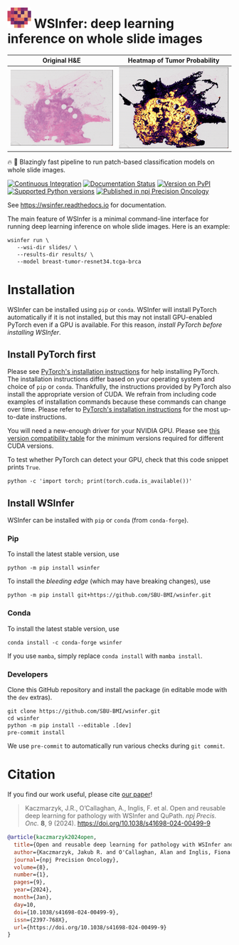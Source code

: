 # ![](docs/_static/logo.svg) WSInfer: deep learning inference on whole slide images

Original H&E                        |  Heatmap of Tumor Probability
:----------------------------------:|:-----------------------------------:
![](docs/_static/brca-tissue.png)  | ![](docs/_static/brca-heatmap.png)

🔥 🚀 Blazingly fast pipeline to run patch-based classification models on whole slide images.

[![Continuous Integration](https://github.com/SBU-BMI/wsinfer/actions/workflows/ci.yml/badge.svg)](https://github.com/SBU-BMI/wsinfer/actions/workflows/ci.yml)
[![Documentation Status](https://readthedocs.org/projects/wsinfer/badge/?version=latest)](https://wsinfer.readthedocs.io/en/latest/?badge=latest)
[![Version on PyPI](https://img.shields.io/pypi/v/wsinfer.svg)](https://pypi.org/project/wsinfer/)
[![Supported Python versions](https://img.shields.io/pypi/pyversions/wsinfer)](https://pypi.org/project/wsinfer/)
[![Published in npj Precision Oncology](https://img.shields.io/badge/Published-npj_Precision_Oncology-blue)](https://doi.org/10.1038/s41698-024-00499-9)

See https://wsinfer.readthedocs.io for documentation.

The main feature of WSInfer is a minimal command-line interface for running deep learning inference
on whole slide images. Here is an example:

```
wsinfer run \
   --wsi-dir slides/ \
   --results-dir results/ \
   --model breast-tumor-resnet34.tcga-brca
```

# Installation

WSInfer can be installed using `pip` or `conda`. WSInfer will install PyTorch automatically
if it is not installed, but this may not install GPU-enabled PyTorch even if a GPU is available.
For this reason, _install PyTorch before installing WSInfer_.

## Install PyTorch first

Please see [PyTorch's installation instructions](https://pytorch.org/get-started/locally/)
for help installing PyTorch. The installation instructions differ based on your operating system
and choice of `pip` or `conda`. Thankfully, the instructions provided
by PyTorch also install the appropriate version of CUDA. We refrain from including code
examples of installation commands because these commands can change over time. Please
refer to [PyTorch's installation instructions](https://pytorch.org/get-started/locally/)
for the most up-to-date instructions.

You will need a new-enough driver for your NVIDIA GPU. Please see
[this version compatibility table](https://docs.nvidia.com/deploy/cuda-compatibility/#minor-version-compatibility)
for the minimum versions required for different CUDA versions.

To test whether PyTorch can detect your GPU, check that this code snippet prints `True`.

```
python -c 'import torch; print(torch.cuda.is_available())'
```

## Install WSInfer

WSInfer can be installed with `pip` or `conda` (from `conda-forge`).

### Pip

To install the latest stable version, use

```
python -m pip install wsinfer
```

To install the _bleeding edge_ (which may have breaking changes), use

```
python -m pip install git+https://github.com/SBU-BMI/wsinfer.git
```

### Conda

To install the latest stable version, use

```
conda install -c conda-forge wsinfer
```

If you use `mamba`, simply replace `conda install` with `mamba install`.

### Developers

Clone this GitHub repository and install the package (in editable mode with the `dev` extras).

```
git clone https://github.com/SBU-BMI/wsinfer.git
cd wsinfer
python -m pip install --editable .[dev]
pre-commit install
```

We use `pre-commit` to automatically run various checks during `git commit`.

# Citation

If you find our work useful, please cite [our paper](https://doi.org/10.1038/s41698-024-00499-9)!

> Kaczmarzyk, J.R., O’Callaghan, A., Inglis, F. et al. Open and reusable deep learning for pathology with WSInfer and QuPath. *npj Precis. Onc.* **8**, 9 (2024). https://doi.org/10.1038/s41698-024-00499-9

```bibtex
@article{kaczmarzyk2024open,
  title={Open and reusable deep learning for pathology with WSInfer and QuPath},
  author={Kaczmarzyk, Jakub R. and O'Callaghan, Alan and Inglis, Fiona and Gat, Swarad and Kurc, Tahsin and Gupta, Rajarsi and Bremer, Erich and Bankhead, Peter and Saltz, Joel H.},
  journal={npj Precision Oncology},
  volume={8},
  number={1},
  pages={9},
  year={2024},
  month={Jan},
  day=10,
  doi={10.1038/s41698-024-00499-9},
  issn={2397-768X},
  url={https://doi.org/10.1038/s41698-024-00499-9}
}
```
